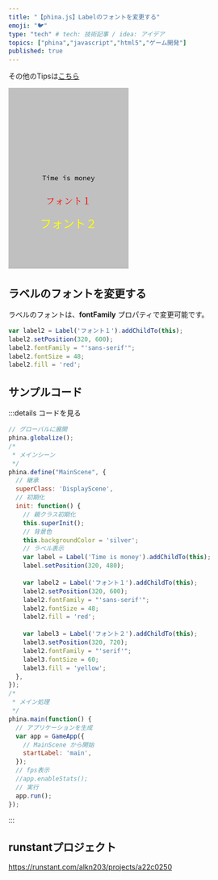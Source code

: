 ```yaml
---
title: "【phina.js】Labelのフォントを変更する"
emoji: "🐦"
type: "tech" # tech: 技術記事 / idea: アイデア
topics: ["phina","javascript","html5","ゲーム開発"]
published: true
---
```


その他のTipsは[こちら](https://zenn.dev/alkn203/articles/phina-tips-rewrite)

![change-label-font](/images/change-label-font.png)

## ラベルのフォントを変更する
ラベルのフォントは、**fontFamily** プロパティで変更可能です。

```js
var label2 = Label('フォント１').addChildTo(this);
label2.setPosition(320, 600);
label2.fontFamily = "'sans-serif'";
label2.fontSize = 48;
label2.fill = 'red';
```

## サンプルコード
:::details コードを見る
```js
// グローバルに展開
phina.globalize();
/*
 * メインシーン
 */
phina.define("MainScene", {
  // 継承
  superClass: 'DisplayScene',
  // 初期化
  init: function() {
    // 親クラス初期化
    this.superInit();
    // 背景色
    this.backgroundColor = 'silver';
    // ラベル表示
    var label = Label('Time is money').addChildTo(this);
    label.setPosition(320, 480);

    var label2 = Label('フォント１').addChildTo(this);
    label2.setPosition(320, 600);
    label2.fontFamily = "'sans-serif'";
    label2.fontSize = 48;
    label2.fill = 'red';

    var label3 = Label('フォント２').addChildTo(this);
    label3.setPosition(320, 720);
    label2.fontFamily = "'serif'";
    label3.fontSize = 60;
    label3.fill = 'yellow';
  },
});
/*
 * メイン処理
 */
phina.main(function() {
  // アプリケーションを生成
  var app = GameApp({
    // MainScene から開始
    startLabel: 'main',
  });
  // fps表示
  //app.enableStats();
  // 実行
  app.run();
});
```
:::

## runstantプロジェクト
https://runstant.com/alkn203/projects/a22c0250